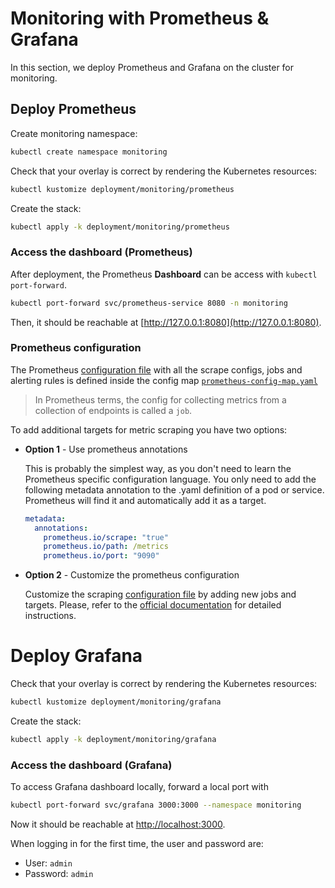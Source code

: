 # Monitoring with Prometheus & Grafana

In this section, we deploy Prometheus and Grafana on the cluster for monitoring.

## Deploy Prometheus


Create monitoring namespace:

```bash
kubectl create namespace monitoring
```

Check that your overlay is correct by rendering the Kubernetes resources:

```bash
kubectl kustomize deployment/monitoring/prometheus
```

Create the stack:

```bash
kubectl apply -k deployment/monitoring/prometheus
```

### Access the dashboard (Prometheus)

After deployment, the Prometheus **Dashboard** can be access with `kubectl port-forward`.

```bash
kubectl port-forward svc/prometheus-service 8080 -n monitoring
```

Then, it should be reachable at [http://127.0.0.1:8080](http://127.0.0.1:8080).

### Prometheus configuration

The Prometheus [configuration file](https://prometheus.io/docs/prometheus/latest/configuration/configuration/) with all the scrape configs, jobs and alerting rules is defined inside the config map
[`prometheus-config-map.yaml`](../../deployment/monitoring/prometheus/prometheus-config-map.yaml)

> In Prometheus terms, the config for collecting metrics from a collection of endpoints is called a `job`.

To add additional targets for metric scraping you have two options:

- **Option 1** - Use prometheus annotations
    
  This is probably the simplest way, as you don't need to learn the Prometheus specific configuration language.
  You only need to add the following metadata annotation to the .yaml definition of a pod or service.
  Prometheus will find it and automatically add it as a target.

  ```yaml
  metadata:
    annotations:
      prometheus.io/scrape: "true"
      prometheus.io/path: /metrics
      prometheus.io/port: "9090"
  ```
- **Option 2** - Customize the prometheus configuration

  Customize the scraping [configuration file](../../deployment/monitoring/prometheus/prometheus-config-map-ori.yaml) by adding new jobs and targets.
  Please, refer to the [official documentation](https://prometheus.io/docs/prometheus/latest/configuration/configuration/)
  for detailed instructions.

# Deploy Grafana

Check that your overlay is correct by rendering the Kubernetes resources:

```bash
kubectl kustomize deployment/monitoring/grafana
```

Create the stack:

```bash
kubectl apply -k deployment/monitoring/grafana
```

### Access the dashboard (Grafana)

To access Grafana dashboard locally, forward a local port with

```bash
kubectl port-forward svc/grafana 3000:3000 --namespace monitoring
```

Now it should be reachable at [http://localhost:3000](http://localhost:5000).

When logging in for the first time, the user and password are:

- User: `admin`
- Password: `admin`
